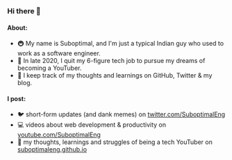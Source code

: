 ### Hi there 👋

#### About:
- 🚇 My name is Suboptimal, and I'm just a typical Indian guy who used to work as a software engineer.
- 🌌 In late 2020, I quit my 6-figure tech job to pursue my dreams of becoming a YouTuber.
- 🤔 I keep track of my thoughts and learnings on GitHub, Twitter & my blog.

#### I post:
- 🐦 short-form updates (and dank memes) on [twitter.com/SuboptimalEng](https://twitter.com/SuboptimalEng)
- 💻 videos about web development & productivity on [youtube.com/SuboptimalEng](https://youtube.com/SuboptimalEng)
- 📖 my thoughts, learnings and struggles of being a tech YouTuber on [suboptimaleng.github.io](https://suboptimaleng.github.io)

<!--
**SuboptimalEng/SuboptimalEng** is a ✨ _special_ ✨ repository because its `README.md` (this file) appears on your GitHub profile.

Here are some ideas to get you started:

- 🔭 I’m currently working on ...
- 🌱 I’m currently learning ...
- 👯 I’m looking to collaborate on ...
- 🤔 I’m looking for help with ...
- 💬 Ask me about ...
- 📫 How to reach me: ...
- 😄 Pronouns: ...
- ⚡ Fun fact: ...
-->
